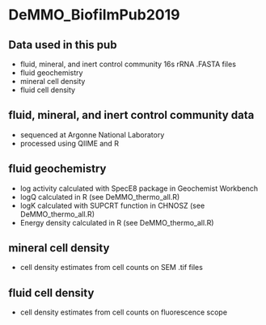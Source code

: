 # DeMMO_BiofilmPub2019

## Data used in this pub

- fluid, mineral, and inert control community 16s rRNA .FASTA files 
- fluid geochemistry 
- mineral cell density 
- fluid cell density 

## fluid, mineral, and inert control community data

- sequenced at Argonne National Laboratory
- processed using QIIME and R 

## fluid geochemistry 

- log activity calculated with SpecE8 package in Geochemist Workbench
- logQ calculated in R (see DeMMO_thermo_all.R)
- logK calculated with SUPCRT function in CHNOSZ (see DeMMO_thermo_all.R)
- Energy density calculated in R (see DeMMO_thermo_all.R)

## mineral cell density 

- cell density estimates from cell counts on SEM .tif files 

## fluid cell density 

- cell density estimates from cell counts on fluorescence scope 
